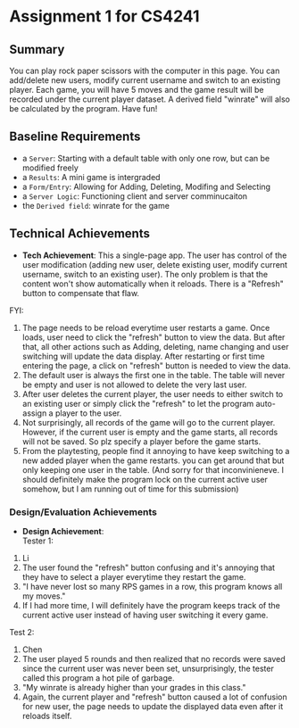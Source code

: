 # Assignment 1 for CS4241   

Summary
---
You can play rock paper scissors with the computer in this page. You can add/delete new users, modify current username and switch to an existing player. Each game, you will have 5 moves and the game result will be recorded under the current player dataset. A derived field "winrate" will also be calculated by the program. Have fun!  


Baseline Requirements
---
- a `Server`: Starting with a default table with only one row, but can be modified freely
- a `Results`: A mini game is intergraded
- a `Form/Entry`: Allowing for Adding, Deleting, Modifing and Selecting
- a `Server Logic`: Functioning client and server comminucaiton
- the `Derived field`: winrate for the game


## Technical Achievements
- **Tech Achievement**: This a single-page app. The user has control of the user modification (adding new user, delete existing user, modify current username, switch to an existing user). The only problem is that the content won't show automatically when it reloads. There is a "Refresh" button to compensate that flaw.

FYI: 
1. The page needs to be reload everytime user restarts a game. Once loads, user need to click the "refresh" button to view the data. But after that, all other actions such as Adding, deleting, name changing and user switching will update the data display. After restarting or first time entering the page, a click on "refresh" button is needed to view the data.
2. The default user is always the first one in the table. The table will never be empty and user is not allowed to delete the very last user.
3. After user deletes the current player, the user needs to either switch to an existing user or simply click the "refresh" to let the program auto-assign a player to the user.
4. Not surprisingly, all records of the game will go to the current player. However, if the current user is empty and the game starts, all records will not be saved. So plz specify a player before the game starts.
5. From the playtesting, people find it annoying to have keep switching to a new added player when the game restarts. you can get around that but only keeping one user in the table. (And sorry for that inconvinieneve. I should definitely make the program lock on the current active user somehow, but I am running out of time for this submission)


### Design/Evaluation Achievements
- **Design Achievement**:   
Tester 1:
1. Li
2. The user found the "refresh" button confusing and it's annoying that they have to select a player everytime they restart the game.
3. "I have never lost so many RPS games in a row, this program knows all my moves."
4. If I had more time, I will definitely have the program keeps track of the current active user instead of having user switching it every game.

Test 2:
1. Chen
2. The user played 5 rounds and then realized that no records were saved since the current user was never been set, unsurprisingly, the tester called this program a hot pile of garbage.
3. "My winrate is already higher than your grades in this class."
4. Again, the current player and "refresh" button caused a lot of confusion for new user, the page needs to update the displayed data even after it reloads itself.
